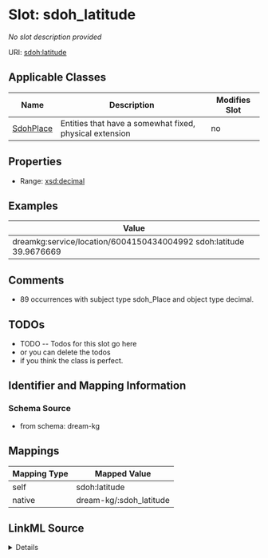 

# Slot: sdoh_latitude


_No slot description provided_





URI: [sdoh:latitude](http://schema.org/latitude)



<!-- no inheritance hierarchy -->





## Applicable Classes

| Name | Description | Modifies Slot |
| --- | --- | --- |
| [SdohPlace](../classes/SdohPlace.md) | Entities that have a somewhat fixed, physical extension |  no  |







## Properties

* Range: [xsd:decimal](xsd:decimal)






## Examples

| Value |
| --- |
| dreamkg:service/location/6004150434004992 sdoh:latitude 39.9676669 |

## Comments

* 89 occurrences with subject type sdoh_Place and object type decimal.

## TODOs

* TODO -- Todos for this slot go here
* or you can delete the todos
* if you think the class is perfect.

## Identifier and Mapping Information







### Schema Source


* from schema: dream-kg




## Mappings

| Mapping Type | Mapped Value |
| ---  | ---  |
| self | sdoh:latitude |
| native | dream-kg/:sdoh_latitude |




## LinkML Source

<details>
```yaml
name: sdoh_latitude
description: No slot description provided
todos:
- TODO -- Todos for this slot go here
- or you can delete the todos
- if you think the class is perfect.
comments:
- 89 occurrences with subject type sdoh_Place and object type decimal.
examples:
- value: dreamkg:service/location/6004150434004992 sdoh:latitude 39.9676669
from_schema: dream-kg
rank: 1000
slot_uri: sdoh:latitude
alias: sdoh_latitude
domain_of:
- sdoh_Place
range: decimal

```
</details>